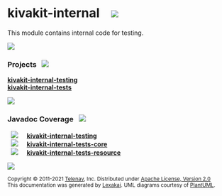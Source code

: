[//]: # (start-user-text)



[//]: # (end-user-text)

# kivakit-internal &nbsp;&nbsp; <img src="https://telenav.github.io/telenav-assets/images/icons//box-32.png" srcset="https://telenav.github.io/telenav-assets/images/icons//box-32-2x.png 2x"/>

This module contains internal code for testing.

<img src="https://telenav.github.io/telenav-assets/images/icons/horizontal-line-512.png" srcset="https://telenav.github.io/telenav-assets/images/separators/horizontal-line-512-2x.png 2x"/>

[//]: # (start-user-text)



[//]: # (end-user-text)

### Projects <a name = "projects"></a> &nbsp; <img src="https://telenav.github.io/telenav-assets/images/icons/gears-32.png" srcset="https://telenav.github.io/telenav-assets/images/icons/gears-32-2x.png 2x"/>

[**kivakit-internal-testing**](testing/README.md)  
[**kivakit-internal-tests**](tests/README.md)  

<img src="https://telenav.github.io/telenav-assets/images/icons/horizontal-line-128.png" srcset="https://telenav.github.io/telenav-assets/images/separators/horizontal-line-128-2x.png 2x"/>

### Javadoc Coverage <a name = "javadoc-coverage"></a> &nbsp; <img src="https://telenav.github.io/telenav-assets/images/icons/bargraph-24.png" srcset="https://telenav.github.io/telenav-assets/images/icons/bargraph-24-2x.png 2x"/>

&nbsp; <img src="https://telenav.github.io/telenav-assets/meter-90-96.png" srcset="https://telenav.github.io/telenav-assets/meter-90-96-2x.png 2x"/>
 &nbsp; &nbsp; [**kivakit-internal-testing**](testing/README.md)  
&nbsp; <img src="https://telenav.github.io/telenav-assets/meter-50-96.png" srcset="https://telenav.github.io/telenav-assets/meter-50-96-2x.png 2x"/>
 &nbsp; &nbsp; [**kivakit-internal-tests-core**](tests/core/README.md)  
&nbsp; <img src="https://telenav.github.io/telenav-assets/meter-50-96.png" srcset="https://telenav.github.io/telenav-assets/meter-50-96-2x.png 2x"/>
 &nbsp; &nbsp; [**kivakit-internal-tests-resource**](tests/resource/README.md)

[//]: # (start-user-text)



[//]: # (end-user-text)

<img src="https://telenav.github.io/telenav-assets/images/icons/horizontal-line-512.png" srcset="https://telenav.github.io/telenav-assets/images/separators/horizontal-line-512-2x.png 2x"/>

<sub>Copyright &#169; 2011-2021 [Telenav](https://telenav.com), Inc. Distributed under [Apache License, Version 2.0](LICENSE)</sub>  
<sub>This documentation was generated by [Lexakai](https://www.lexakai.org). UML diagrams courtesy of [PlantUML](https://plantuml.com).</sub>
